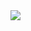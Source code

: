 <img src ="https://user-images.githubusercontent.com/81766889/148782052-3f0be152-32bc-4ac2-9343-b5ef76ccd23b.gif">